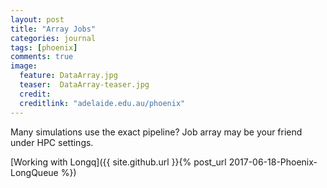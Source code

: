 ```yaml
---
layout: post
title: "Array Jobs"
categories: journal 
tags: [phoenix]
comments: true
image:  
  feature: DataArray.jpg
  teaser:  DataArray-teaser.jpg
  credit:
  creditlink: "adelaide.edu.au/phoenix"
---
```


Many simulations use the exact pipeline? Job array may be your friend under HPC settings. 

[Working with Longq]({{ site.github.url }}{% post_url 2017-06-18-Phoenix-LongQueue %})
